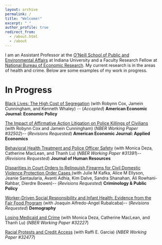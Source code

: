 ```yaml
---
layout: archive
permalink: /
title: "Welcome!"
excerpt: " "
author_profile: true
redirect_from: 
  - /about.html
  - /about
---
```


I am an Assistant Professor at the  [O'Neill School of Public and Environmental Affairs](https://oneill.indiana.edu/index.html) at Indiana University and a Faculty Research Fellow at [National Bureau of Economic Research](https://www.nber.org/). My current research is in the areas of health and crime. Below are some examples of my work in progress.

In Progress
======
[Black Lives: The High Cost of Segregation](https://equitablegrowth.org/working-papers/black-lives-the-high-cost-of-segregation/) (with Robynn Cox, Jamein Cunningham, and Kenneth Whaley) -- (*Accepted*)  **American Economic Journal: Economic Policy**

 [The Impact of Affirmative Action Litigation on Police Killings of Civilians](https://www.nber.org/papers/w32502?utm_campaign=ntwh&utm_medium=email&utm_source=ntwg2)  (with Robynn Cox and Jamein Cunningham) (*NBER Working Paper #32502*)-- (*Revisions Requested*)  **American Economic Journal: Applied Economics**
 
[Behavioral Health Treatment and Police Officer Safety](https://www.nber.org/papers/w31391?utm_campaign=ntwh&utm_medium=email&utm_source=ntwg2)   (with Monica Deza, Catherine MacLean, and Thanh Lu) (*NBER Working Paper #31391*)-- (*Revisions Requested*) **Journal of Human Resources**

<ins>Disparities in Court Orders to Relinquish Firearms for Civil Domestic Violence Protection Order Cases </ins> (with Julie M Kafka, Alice M Ellyson, Jeanie Santaularia, Avanti Adhia, Kim Dalve, Sandra Shanahan, Ali Rowhani-Rahbar, Dierdre Bowen)-- (*Revisions Requested*) **Criminology & Public Policy**

<ins>Worker-Driven Social Responsibility and Infant Health: Evidence from the Fair Food Program</ins> (with Joaquin Alfredo-Angel Rubalcaba)-- (*Revisions Requested*) **Demography**

[Losing Medicaid and Crime](https://www.nber.org/papers/w32227?utm_campaign=ntwh&utm_medium=email&utm_source=ntwg2) (with Monica Deza, Catherine MacLean, and Thanh Lu) (*NBER Working Paper #32227*)

[Racial Protests and Credit Access](https://www.nber.org/papers/w32477?utm_campaign=ntwh&utm_medium=email&utm_source=ntwg2) (with Raffi E. Garcia) (*NBER Working Paper #32477*)

